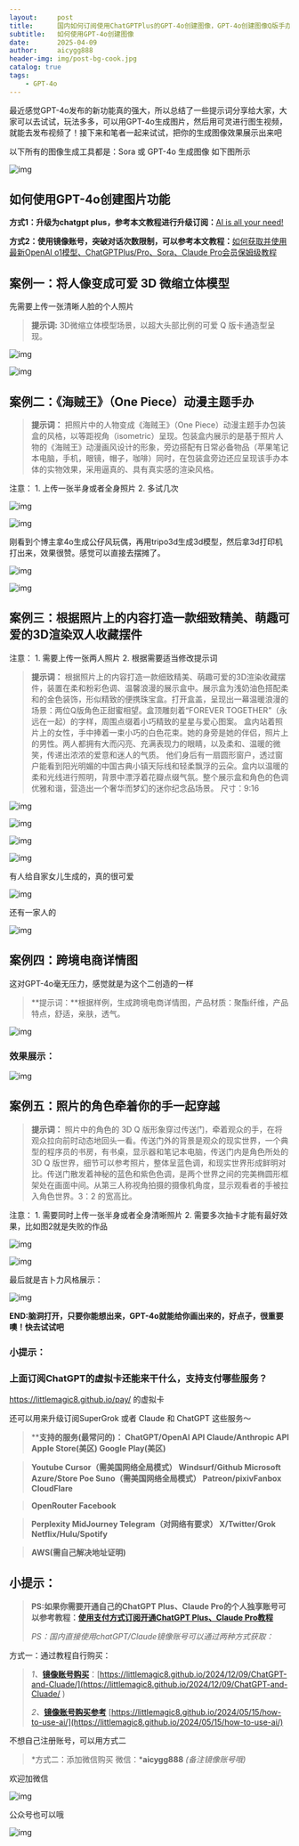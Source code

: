 ```yaml
---
layout:     post
title:      国内如何订阅使用ChatGPTPlus的GPT-4o创建图像，GPT-4o创建图像Q版手办提示词效果展示
subtitle:   如何使用GPT-4o创建图像
date:       2025-04-09
author:     aicygg888
header-img: img/post-bg-cook.jpg
catalog: true
tags:
    - GPT-4o
---
```


最近感觉GPT-4o发布的新功能真的强大，所以总结了一些提示词分享给大家，大家可以去试试，玩法多多，可以用GPT-4o生成图片，然后用可灵进行图生视频，就能去发布视频了！接下来和笔者一起来试试，把你的生成图像效果展示出来吧

以下所有的图像生成工具都是：Sora 或 GPT-4o 生成图像 如下图所示

![img](https://pica.zhimg.com/80/v2-7e8ba03be6e94e353750112a68e72107_720w.png)

## 如何使用GPT-4o创建图片功能

**方式1：升级为chatgpt plus，参考本文教程进行升级订阅：**[AI is all your need!](https://littlemagic8.github.io/2024/09/04/update-ChatGPT-Plus/)

**方式2：使用镜像账号，突破对话次数限制，可以参考本文教程：**[如何获取并使用最新OpenAI o1模型、ChatGPTPlus/Pro、Sora、Claude Pro会员保姆级教程](https://littlemagic8.github.io/2024/12/09/ChatGPT-and-Cluade/)

## **案例一：将人像变成可爱 3D 微缩立体模型** 

先需要上传一张清晰人脸的个人照片

> **提示词:**  3D微缩立体模型场景，以超大头部比例的可爱 Q 版卡通造型呈现。

![img](https://picx.zhimg.com/80/v2-832db8c414764c2e79033dfe43bf285d_720w.png)

![img](https://pica.zhimg.com/80/v2-a09f386dce5fa24468eb58c6c742e999_720w.png)

## 案例二：《海贼王》（One Piece）动漫主题手办

> **提示词：** 把照片中的人物变成《海贼王》（One Piece）动漫主题手办包装盒的风格，以等距视角（isometric）呈现。包装盒内展示的是基于照片人物的《海贼王》动漫画风设计的形象，旁边搭配有日常必备物品（苹果笔记本电脑，手机，眼镜，帽子，咖啡）同时，在包装盒旁边还应呈现该手办本体的实物效果，采用逼真的、具有真实感的渲染风格。

 注意： 1. 上传一张半身或者全身照片 2. 多试几次 

![img](https://pica.zhimg.com/80/v2-27458b059bb78851caee1b0a701ee144_720w.png)

![img](https://pica.zhimg.com/80/v2-e3107b9191e068d1127a5c749c883cd5_720w.png)

刚看到个博主拿4o生成公仔风玩偶，再用tripo3d生成3d模型，然后拿3d打印机打出来，效果很赞。感觉可以直接去摆摊了。

![img](https://picx.zhimg.com/80/v2-f5e6476cae00859b923568c156140169_720w.png)

 

![img](https://picx.zhimg.com/80/v2-f329cf8c1de0c6f4d286f0b2066b926b_720w.png)



## 案例三：根据照片上的内容打造一款细致精美、萌趣可爱的3D渲染双人收藏摆件

 注意： 1. 需要上传一张两人照片  2. 根据需要适当修改提示词  

> **提示词：** 根据照片上的内容打造一款细致精美、萌趣可爱的3D渲染收藏摆件，装置在柔和粉彩色调、温馨浪漫的展示盒中。展示盒为浅奶油色搭配柔和的金色装饰，形似精致的便携珠宝盒。打开盒盖，呈现出一幕温暖浪漫的场景：两位Q版角色正甜蜜相望。盒顶雕刻着“FOREVER TOGETHER”（永远在一起）的字样，周围点缀着小巧精致的星星与爱心图案。 盒内站着照片上的女性，手中捧着一束小巧的白色花束。她的身旁是她的伴侣，照片上的男性。两人都拥有大而闪亮、充满表现力的眼睛，以及柔和、温暖的微笑，传递出浓浓的爱意和迷人的气质。 他们身后有一扇圆形窗户，透过窗户能看到阳光明媚的中国古典小镇天际线和轻柔飘浮的云朵。盒内以温暖的柔和光线进行照明，背景中漂浮着花瓣点缀气氛。整个展示盒和角色的色调优雅和谐，营造出一个奢华而梦幻的迷你纪念品场景。 尺寸：9:16

![img](https://pic1.zhimg.com/80/v2-79bc2ea74fb95409729bc3a3d6561a0b_720w.png)

![img](https://picx.zhimg.com/80/v2-bc4643d4277d3dac124c0c1d3d8adca6_720w.png)



![img](https://pic1.zhimg.com/80/v2-658e8b309e59580460d8ef01ff3d3cfa_720w.png)



![img](https://picx.zhimg.com/80/v2-78ba3d552c38e0654188577fe2b37e3d_720w.png)

有人给自家女儿生成的，真的很可爱

![img](https://picx.zhimg.com/80/v2-75cffbd9aa88893eb40995ef8c48e91e_720w.png)



还有一家人的

![img](https://picx.zhimg.com/80/v2-e9d9d5e08bbd930d82dfcf93531d2938_720w.png)



## 案例四：跨境电商详情图

这对GPT-4o毫无压力，感觉就是为这个二创造的一样

> **提示词：**根据样例，生成跨境电商详情图，产品材质：聚酯纤维，产品特点，舒适，亲肤，透气。

![img](https://picx.zhimg.com/80/v2-fe7cb8c55c2a6d2e6b5a9d69dffda9a5_720w.jpeg)

### 效果展示：

![img](https://picx.zhimg.com/80/v2-3be546747352435178e5f4951a5e3a3b_720w.png)

## 案例五：照片的角色牵着你的手一起穿越 

> **提示词：** 照片中的角色的 3D Q 版形象穿过传送门，牵着观众的手，在将观众拉向前时动态地回头一看。传送门外的背景是观众的现实世界，一个典型的程序员的书房，有书桌，显示器和笔记本电脑，传送门内是角色所处的3D Q 版世界，细节可以参考照片，整体呈蓝色调，和现实世界形成鲜明对比。传送门散发着神秘的蓝色和紫色色调，是两个世界之间的完美椭圆形框架处在画面中间。从第三人称视角拍摄的摄像机角度，显示观看者的手被拉入角色世界。3：2 的宽高比。 

注意： 1. 需要同时上传一张半身或者全身清晰照片 2. 需要多次抽卡才能有最好效果，比如图2就是失败的作品

![img](https://picx.zhimg.com/80/v2-b5edb033ad5c43e635095a93d3c56025_720w.png)



![img](https://picx.zhimg.com/80/v2-0ad03f2a1c26334d4d2e2c59c7430610_720w.png)



最后就是吉卜力风格展示：

![img](https://picx.zhimg.com/80/v2-d1494189e6ecf14f928b803834bc1f36_720w.png)



**END:脑洞打开，只要你能想出来，GPT-4o就能给你画出来的，好点子，很重要噢！快去试试吧**

### 小提示：

### 上面订阅ChatGPT的虚拟卡还能来干什么，支持支付哪些服务？

https://littlemagic8.github.io/pay/ 的虚拟卡

还可以用来升级订阅SuperGrok 或者 Claude 和 ChatGPT 这些服务～

> ****支持的服务(最常问的)： ChatGPT/OpenAI API Claude/Anthropic API Apple Store(美区) Google Play(美区)**

> **Youtube Cursor（需美国网络全局模式） Windsurf/Github Microsoft Azure/Store Poe Suno（需美国网络全局模式） Patreon/pixivFanbox CloudFlare**

> **OpenRouter Facebook**

> **Perplexity MidJourney Telegram（对网络有要求） X/Twitter/Grok Netflix/Hulu/Spotify**

> **AWS(需自己解决地址证明)**

## 小提示：

> **PS:如果你需要开通自己的ChatGPT Plus、Claude Pro的个人独享账号可以参考教程：**[**使用支付方式订阅开通ChatGPT Plus、Claude Pro教程**](https://littlemagic8.github.io/2024/09/04/update-ChatGPT-Plus/) 
>
> *PS：国内直接使用chatGPT/Claude镜像账号可以通过两种方式获取：*

方式一：通过教程自行购买：

> *1、*[**镜像账号购买**](https://littlemagic8.github.io/2024/12/09/ChatGPT-and-Cluade/)：[https://littlemagic8.github.io/2024/12/09/ChatGPT-and-Cluade/](https://littlemagic8.github.io/2024/12/09/ChatGPT-and-Cluade/ ) 
>
> *2、*[**镜像账号购买参考**](https://littlemagic8.github.io/2024/05/15/how-to-use-ai/) [https://littlemagic8.github.io/2024/05/15/how-to-use-ai/](https://littlemagic8.github.io/2024/05/15/how-to-use-ai/)

不想自己注册账号，可以用方式二

> *方式二：添加微信购买 微信：***aicygg888** *(备注镜像账号哦)*

欢迎加微信

![img](https://picx.zhimg.com/80/v2-46f7cfd62d1e94381388ab08b0fea3af_720w.png)

公众号也可以哦

![img](https://pic1.zhimg.com/80/v2-4e622b64238b20948a02e0c988ca5704_720w.png)
